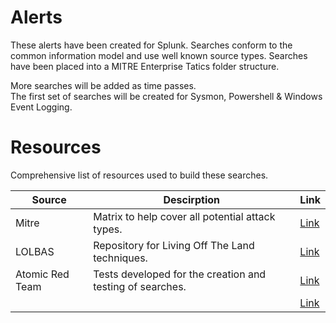 # Alerts
These alerts have been created for Splunk.
Searches conform to the common information model and use well known source types.
Searches have been placed into a MITRE Enterprise Tatics folder structure. 

More searches will be added as time passes.  
The first set of searches will be created for Sysmon, Powershell & Windows Event Logging. 

# Resources 
Comprehensive list of resources used to build these searches. 

| Source | Descirption | Link | 
| --- | --- | --- |
|  Mitre |Matrix to help cover all potential attack types. |[Link](https://attack.mitre.org/) |
| LOLBAS |Repository for Living Off The Land techniques. |[Link](https://lolbas-project.github.io/) |
|Atomic Red Team |Tests developed for the creation and testing of searches. |[Link](https://github.com/redcanaryco/atomic-red-team) |
|  | |[Link]() |

